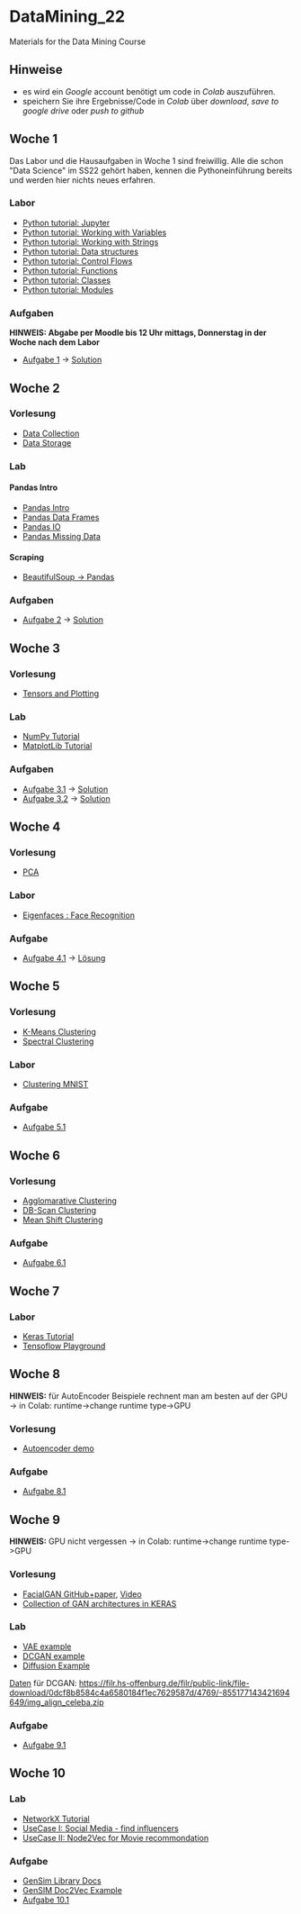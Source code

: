 # DataMining_22
Materials for the Data Mining Course

## Hinweise
* es wird ein  *Google* account benötigt um code in *Colab* auszuführen.
* speichern Sie ihre Ergebnisse/Code in *Colab* über *download*, *save to google drive* oder *push to github* 

## Woche 1
Das Labor und die Hausaufgaben in Woche 1 sind freiwillig. Alle die schon "Data Science" im SS22 gehört haben, kennen die Pythoneinführung bereits und werden hier nichts neues erfahren.

### Labor
* [Python tutorial: Jupyter](https://colab.research.google.com/github/keuperj/DataMining_22/blob/main/Python_Tutorial/00_Jupyter-Intro.ipynb)
* [Python tutorial: Working with Variables](https://colab.research.google.com/github/keuperj/DataMining_22/blob/main/Python_Tutorial/01_variables.ipynb)
* [Python tutorial: Working with Strings](https://colab.research.google.com/github/keuperj/DataMining_22/blob/main/Python_Tutorial/02_strings.ipynb)
* [Python tutorial: Data structures](https://colab.research.google.com/github/keuperj/DataMining_22/blob/main/Python_Tutorial/03_data_structures.ipynb)
* [Python tutorial: Control Flows](https://colab.research.google.com/github/keuperj/DataMining_22/blob/main/Python_Tutorial/04_control_flow.ipynb)
* [Python tutorial: Functions](https://colab.research.google.com/github/keuperj/DataMining_22/blob/main/Python_Tutorial/05_functions.ipynb)
* [Python tutorial: Classes](https://colab.research.google.com/github/keuperj/DataMining_22/blob/main/Python_Tutorial/06_classes.ipynb)
* [Python tutorial: Modules](https://colab.research.google.com/github/keuperj/DataMining_22/blob/main/Python_Tutorial/07_modules.ipynb)


### Aufgaben
**HINWEIS: Abgabe per Moodle bis 12 Uhr mittags, Donnerstag in der Woche nach dem Labor**

* [Aufgabe 1](https://colab.research.google.com/github/keuperj/DataMining_22/blob/main/Week_1/Assignment-01.ipynb) -> [Solution](https://colab.research.google.com/github/keuperj/DataMining_22/blob/main/Week_1/Solution-1.ipynb)

## Woche 2

### Vorlesung
* [Data Collection](https://colab.research.google.com/github/keuperj/DataMining_22/blob/main/Week_2/Lecture_Data_Collection.ipynb)
* [Data Storage](https://colab.research.google.com/github/keuperj/DataMining_22/blob/main/Week_2/Lecture_Data_Storage.ipynb)

### Lab
#### Pandas Intro
* [Pandas Intro](https://colab.research.google.com/github/keuperj/DataMining_22/blob/main/Week_2/Lab_pandas_01_Intro.ipynb)
* [Pandas Data Frames](https://colab.research.google.com/github/keuperj/DataMining_22/blob/main/Week_2/Lab_pandas_02_DataFrame.ipynb)
* [Pandas IO](https://colab.research.google.com/github/keuperj/DataMining_22/blob/main/Week_2/Lab_pandas_03_IO.ipynb)
* [Pandas Missing Data](https://colab.research.google.com/github/keuperj/DataMining_22/blob/main/Week_2/Lab_pandas_04_MissingData.ipynb)


#### Scraping
* [BeautifulSoup -> Pandas](https://colab.research.google.com/github/keuperj/DataMining_22/blob/main/Week_2/Lab_Scraping.ipynb)

### Aufgaben
* [Aufgabe 2](https://colab.research.google.com/github/keuperj/DataMining_22/blob/main/Week_2/Assingment_2.1.ipynb) -> [Solution](https://colab.research.google.com/github/keuperj/DataMining_22/blob/main/Week_2/Solution_2.1.ipynb)

## Woche 3 
### Vorlesung
* [Tensors and Plotting](https://colab.research.google.com/github/keuperj/DataMining_22/blob/main/Week_3/Lecture_03_02_Tensors_and_Plotting.ipynb)

### Lab
* [NumPy Tutorial](https://colab.research.google.com/github/keuperj/DataMining_22/blob/main/Week_3/Lab_01_Numpy.ipynb)
* [MatplotLib Tutorial](https://colab.research.google.com/github/keuperj/DataMining_22/blob/main/Week_3/Lab_02_Matplotlib-Intro.ipynb)
 

### Aufgaben
* [Aufgabe 3.1](https://colab.research.google.com/github/keuperj/DataMining_22/blob/main/Week_3/Assignment_3.1_Numpy.ipynb) -> [Solution](https://colab.research.google.com/github/keuperj/DataMining_22/blob/main/Week_3/Assignment_3.1_solution.ipynb)
* [Aufgabe 3.2](https://colab.research.google.com/github/keuperj/DataMining_22/blob/main/Week_3/Assignment_3.2_Matplotlib.ipynb) -> [Solution](https://colab.research.google.com/github/keuperj/DataMining_21/blob/main/Week_3/Assignment_3.2_Solution.ipynb)

## Woche 4

### Vorlesung
* [PCA](https://colab.research.google.com/github/keuperj/DataMining_22/blob/main/Week_4/Lecture_04_01_PCA.ipynb)

### Labor
* [Eigenfaces : Face Recognition](https://colab.research.google.com/github/keuperj/DataMining_22/blob/main/Week_4/Lab_face_recognition.ipynb) 

### Aufgabe
* [Aufgabe 4.1](https://colab.research.google.com/github/keuperj/DataMining_22/blob/main/Week_4/Assignment_face_recognition.ipynb) -> [Lösung](https://colab.research.google.com/github/keuperj/DataMining_22/blob/main/Week_4/Assignment_face_recognition-solution.ipynb)

## Woche 5

### Vorlesung
* [K-Means Clustering](https://colab.research.google.com/github/keuperj/DataMining_22/blob/main/Week_5/Lecture_K-Means_Demo.ipynb)
* [Spectral Clustering](https://colab.research.google.com/github/keuperj/DataMining_22/blob/main/Week_5/Lecture_Spectral_Demo.ipynb)

### Labor
* [Clustering MNIST](https://colab.research.google.com/github/keuperj/DataMining_22/blob/main/Week_5/Lab-Clustering-MNIST.ipynb) 

### Aufgabe
* [Aufgabe 5.1](https://colab.research.google.com/github/keuperj/DataMining_22/blob/main/Week_5/Assignment_Clustering_I.ipynb)

## Woche 6

### Vorlesung
* [Agglomarative Clustering](https://colab.research.google.com/github/keuperj/DataMining_22/blob/main/Week_6/Agg-Clustering-Demo.ipynb)
* [DB-Scan Clustering](https://colab.research.google.com/github/keuperj/DataMining_22/blob/main/Week_6/DBScan-Demo.ipynb)
* [Mean Shift Clustering](https://colab.research.google.com/github/keuperj/DataMining_22/blob/main/Week_6/Mean-Shift-Demo.ipynb)
 

### Aufgabe
*  [Aufgabe 6.1](https://colab.research.google.com/github/keuperj/DataMining_22/blob/main/Week_6/Assignment_6_Clustering.ipynb)

## Woche 7

### Labor
* [Keras Tutorial](https://colab.research.google.com/github/keuperj/DataMining_22/blob/main/Week_7/keras_intro.ipynb) 
* [Tensoflow Playground](https://playground.tensorflow.org/#activation=tanh&batchSize=10&dataset=circle&regDataset=reg-plane&learningRate=0.03&regularizationRate=0&noise=0&networkShape=4,2&seed=0.71610&showTestData=false&discretize=false&percTrainData=50&x=true&y=true&xTimesY=false&xSquared=false&ySquared=false&cosX=false&sinX=false&cosY=false&sinY=false&collectStats=false&problem=classification&initZero=false&hideText=false)

## Woche 8
**HINWEIS:** für AutoEncoder Beispiele rechnent man am besten auf der GPU -> in Colab: runtime->change runtime type->GPU 

### Vorlesung
* [Autoencoder demo](https://colab.research.google.com/github/keuperj/DataMining_22/blob/main/Week_8/Lecture_autoencoder-denoising.ipynb)

### Aufgabe
*  [Aufgabe 8.1](https://colab.research.google.com/github/keuperj/DataMining_22/blob/main/Week_8/Assignemnt_autoencoder-outlier.ipynb)

## Woche 9
**HINWEIS:**  GPU nicht vergessen -> in Colab: runtime->change runtime type->GPU 
### Vorlesung
* [FacialGAN GitHub+paper](https://github.com/cc-hpc-itwm/FacialGAN), [Video](https://www.youtube.com/watch?v=N4jRSNKPB0s)
* [Collection of GAN architectures in KERAS](https://github.com/eriklindernoren/Keras-GAN)

### Lab
* [VAE example](https://colab.research.google.com/github/keuperj/DataMining_22/blob/main/Week_9/vae.ipynb)
* [DCGAN example](https://colab.research.google.com/github/keuperj/DataMining_22/blob/main/Week_9/dcgan.ipynb)
* [Diffusion Example](https://colab.research.google.com/github/altryne/sd-webui-colab/blob/main/Stable_Diffusion_WebUi_Altryne.ipynb)

[Daten](https://filr.hs-offenburg.de/filr/public-link/file-download/0dcf8b8584c4a6580184f1ec7629587d/4769/-855177143421694649/img_align_celeba.zip) für DCGAN: https://filr.hs-offenburg.de/filr/public-link/file-download/0dcf8b8584c4a6580184f1ec7629587d/4769/-855177143421694649/img_align_celeba.zip

### Aufgabe
*  [Aufgabe 9.1](https://colab.research.google.com/github/keuperj/DataMining_22/blob/main/Week_9/Assignment_9.ipynb) 

## Woche 10

### Lab
* [NetworkX Tutorial](https://colab.research.google.com/github/keuperj/DataMining_22/blob/main/Week_10/NetworkX_Tutorial.ipynb)
* [UseCase I: Social Media - find influencers](https://colab.research.google.com/github/keuperj/DataMining_22/blob/main/Week_10/Network_Usecase.ipynb)
* [UseCase II: Node2Vec for Movie recommondation](https://colab.research.google.com/github/keuperj/DataMining_22/blob/main/Week_10/node2vec_movielens.ipynb) 

### Aufgabe
*  [GenSim Library Docs](https://radimrehurek.com/gensim/auto_examples/index.html#documentation)
*  [GenSIM Doc2Vec Example](https://colab.research.google.com/github/keuperj/DataMining_22/blob/main/Week_10/gensim_doc2vec.ipynb)
*  [Aufgabe 10.1](https://colab.research.google.com/github/keuperj/DataMining_22/blob/main/Week_10/Assignment_10.ipynb)
